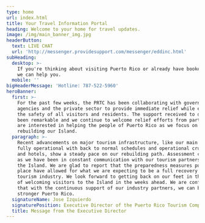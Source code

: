 ```yaml
---
type: home
url: index.html
title: Your Travel Information Portal
heading: Welcome to your home for travel updates.
image: /img/main_banner_img.jpg
headerButton:
  text: LIVE CHAT
  url: 'http://messenger.providesupport.com/messenger/eddinc.html'
subHeading:
  desktop: >-
    If you're thinking about visiting Puerto Rico or already have booked a trip,
    we can help you.
  mobile: ''
bigHeaderMessage: 'Hotline: 787-522-5960'
heroBanner:
  first: >-
    For the past few weeks, the PRTC has been collaborating with government
    agencies and the private sector to provide immediate relief while ensuring
    the safety of all visitors and residents. The support received to date has
    been remarkable and we continue to welcome relief efforts from partners who
    are interested in helping the people of Puerto Rico as we focus on
    rebuilding our Island.
  paragraph: >-
    Recent advancements on major tourism infrastructure, like our main airport
    fully operational with back to normal schedules and operational cruise ports
    and hotels, show a steady pace on our rebuilding path. Assessment continues
    as we have been in constant communication with our tourism partners across
    the Island. We are glad to report that the preparedness measures put into
    place have allowed for what we are expecting to be a full recovery for our
    tourism industry. We look forward to getting back on our feet in the hopes
    of welcoming visitors to the Island in the weeks ahead. We are confident
    that with the continuous support of our industry partners, we can build a
    stronger Puerto Rico.
  signatureName: Jose Izquierdo
  signaturePosition: Executive Director of the Puerto Rico Tourism Company
  title: Message from the Executive Director
---
```


